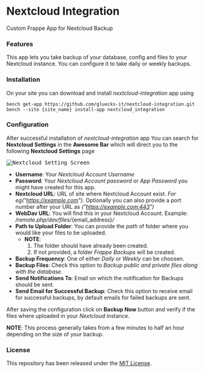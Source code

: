 # Nextcloud Integration

Custom Frappe App for Nextcloud Backup

### Features
This app lets you take backup of your database, config and files to your Nextcloud instance. You can configure it to take daily or weekly backups.

### Installation
On your site you can download and install *nextcloud-integration* app using

```
bench get-app https://github.com/gluecks-it/nextcloud-integration.git
bench --site {site_name} install-app nextcloud_integration
```

### Configuration

After successful installation of *nextcloud-integration* app You can search for **Nextcloud Settings** in the **Awesome Bar** which will direct you to the following **Nextcloud Settings** page

<kbd><img src=".github/nextcloud_setting_screen.png" alt="Nextcloud Setting Screen" /></kbd>

* **Username**: Your *Nextcloud Account Username*
* **Password**: Your *Nextcloud Account password* or *App Password* you might have created for this app.
* **Nextcloud URL**: URL of site where Nextcloud Account exist. *For eg("https://example.com")*.
Optionally you can also provide a port number after your URL as *("https://example.com:443")*
* **WebDav URL**: You will find this in your Nextcloud Account. Example: */remote.php/dav/files/*{email_address}*/*
* **Path to Upload Folder**: You can provide the *path* of folder where you would like your files to be uploaded.
	* **NOTE**:
		1. The folder should have already been created.
		2. If not provided, a folder *Frappe Backups* will be created.
* **Backup Frequency**: One of either *Daily* or *Weekly* can be choosen.
* **Backup Files**: Check this option to *Backup public and private files along with the database*.
* **Send Notifications To**: Email on which the notification for Backups should be sent.
* **Send Email for Successful Backup**: Check this option to receive email for successful backups, by default emails for failed backups are sent.

After saving the configuration click on **Backup Now** button and verify if the files where uploaded in your *Nextcloud* instance.

**NOTE**: This process generally takes from a few minutes to half an hour depending on the size of your backup.

### License
This repository has been released under the [MIT License](LICENSE).
